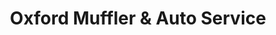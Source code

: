 ---
title: "Oxford Muffler & Auto Service"
url: /oxford/oxford-muffler-and-auto-service/
shop: car repair
---